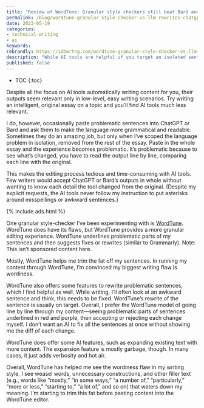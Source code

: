 ```yaml
---
title: "Review of WordTune: Granular style checkers still beat Bard and ChatGPT"
permalink: /blog/wordtune-granular-style-checker-vs-llm-rewrites-chatgpt
date: 2023-05-19
categories:
- technical-writing
- ai
keywords: 
rebrandly: https://idbwrtng.com/wordtune-granular-style-checker-vs-llm-rewrites-chatgpt
description: "While AI tools are helpful if you target an isolated sentence or paragraph, I prefer more granular line-by-line style checking tools instead because I want to know what content has changed."
published: false
---
```


* TOC
{:toc}

Despite all the focus on AI tools automatically writing content for you, their outputs seem relevant only in low-level, easy writing scenarios. Try writing an intelligent, original essay on a topic and you’ll find AI tools much less relevant.

I do, however, occasionally paste problematic sentences into ChatGPT or Bard and ask them to make the language more grammatical and readable. Sometimes they do an amazing job, but only when I’ve scoped the language problem in isolation, removed from the rest of the essay. Paste in the whole essay and the experience becomes problematic. It’s problematic because to see what’s changed, you have to read the output line by line, comparing each line with the original. 

This makes the editing process tedious and time-consuming with AI tools. Few writers would accept ChatGPT or Bard’s outputs in whole without wanting to know each detail the tool changed from the original. (Despite my explicit requests, the AI tools never follow my instruction to put asterisks around misspellings or awkward sentences.) 

{% include ads.html %}

One granular style-checker I’ve been experimenting with is [WordTune](https://www.wordtune.com/). WordTune does have its flaws, but WordTune provides a more granular editing experience. WordTune underlines problematic parts of my sentences and then suggests fixes or rewrites (similar to Grammarly).  Note: This isn’t sponsored content here.

Mostly, WordTune helps me trim the fat off my sentences. In running my content through WordTune, I’m convinced my biggest writing flaw is wordiness. 

WordTune also offers some features to rewrite problematic sentences, which I find helpful as well. While writing, I’ll often look at an awkward sentence and think, this needs to be fixed. WordTune’s rewrite of the sentence is usually on target. Overall, I prefer the WordTune model of going line by line through my content—seeing problematic parts of sentences underlined in red and purple, then accepting or rejecting each change myself. I don’t want an AI to fix all the sentences at once without showing me the diff of each change.

WordTune does offer some AI features, such as expanding existing text with more content. The expansion feature is mostly garbage, though. In many cases, it just adds verbosity and hot air.

Overall, WordTune has helped me see the wordiness flaw in my writing style. I see weasel words, unnecessary constructions, and other filler text (e.g., words like “mostly,” “in some ways,” “a number of,” “particularly,” “more or less,” “starting to,” “a lot of,” and so on) that waters down my meaning. I’m starting to trim this fat before pasting content into the WordTune editor.
